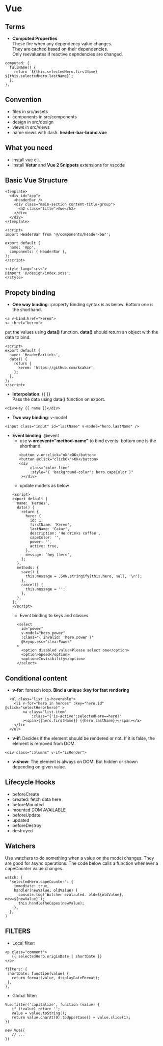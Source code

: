 # Vue  

## Terms  
   - **Computed Properties**  
   These fire when any dependency value changes.  
   They are cached based on their dependencies.  
   Only reevaluates if reactive depndencies are changed.  
   ```
   computed: {
     fullName() {
       return `${this.selectedHero.firstName} ${this.selectedHero.lastName}`;
     },
   },
   ```
## Convention  
   - files in src/assets
   - components in src/components
   - design in src/design
   - views in src/views
   - name views with dash. **header-bar-brand.vue**

## What you need
   - install vue cli.
   - install **Vetur** and **Vue 2 Snippets** extensions for vscode

## Basic Vue Structure
```
<template>
  <div id="app">
    <HeaderBar />
    <div class="main-section content-title-group">
      <h2 class="title">Vue</h2>
    </div>
  </div>
</template>

<script>
import HeaderBar from '@/components/header-bar';

export default {
  name: 'App',
  components: { HeaderBar },
};
</script>

<style lang="scss">
@import '@/design/index.scss';
</style>
```
## Propety binding
   - **One way binding**: :property
   Binding syntax is as below. Bottom one is the shorthand.  
   ```
   <a v-bind:href="kerem">
   <a :href="kerem">
   ```  
   put the values using **data()** function. **data()** should return an object with the data to bind.
   ```  
   <script>
   export default {
     name: 'HeaderBarLinks',
     data() {
       return {
         kerem: 'https://github.com/kcakar',
       };
     },
   };
   </script>
   ```  
   - **Interpolation**: {{ }}  
   Pass the data using data() function on export.
   ``` 
   <div>Hey {{ name }}</div>
   ``` 
   - **Two way binding**: v-model
   ``` 
   <input class="input" id="lastName" v-model="hero.lastName" />
   ``` 
   - **Event binding**: @event
      - use **v-on:event="method-name"** to bind events. bottom one is the shorthand.
      ``` 
         <button v-on:click="ok">OK</button>
         <button @click="clickOk">OK</button>
         <div 
              class="color-line"
              :style="{ 'background-color': hero.capeColor }"
          ></div>
      ``` 
      - update models as below
      ```   
      <script>
      export default {
        name: 'Heroes',
        data() {
          return {
            hero: {
              id: 1,
              firstName: 'Kerem',
              lastName: 'Cakar',
              description: 'He drinks coffee',
              capeColor: '',
              power: '',
              active: true,
            },
            message: 'hey there',
          };
        },
        methods: {
          save() {
            this.message = JSON.stringify(this.hero, null, '\n');
          },
          cancel() {
            this.message = '';
          },
        },
      };
      </script>
      ``` 
      - Event binding to keys and classes
      ```
        <select
          id="power"
          v-model="hero.power"
          :class="{ invalid: !hero.power }"
          @keyup.esc="clearPower"
        >
          <option disabled value>Please select one</option>
          <option>Speed</option>
          <option>Invisibility</option>
        </select>
      ```
## Conditional content
   -  **v-for**: foreach loop. **Bind a unique :key for fast rendering**
   ```
     <ul class="list is-hoverable">
       <li v-for="hero in heroes" :key="hero.id" @click="selectHero(hero)" >
           <a class="list-item"
               :class="{'is-active':selectedHero==hero}"
           ><span>{{hero.firstName}} {{hero.lastName}}</span></a> 
       </li>
     </ul>
   ```
   -  **v-if**: Decides if the element should be rendered or not. If it is false, the element is removed from DOM.
   ```
   <div class="columns" v-if="isRender">
   ```
   -  **v-show**: The element is always on DOM. But hidden or shown depending on given value.
   
## Lifecycle Hooks
   - beforeCreate
   - created: fetch data here
   - beforeMounted
   - mounted
   DOM AVAILABLE
   - beforeUpdate
   - updated
   - beforeDestroy
   - destroyed
   
## Watchers  
   Use watchers to do something when a value on the model changes. They are good for async operations. The code below calls a function whenever a capeCounter value changes.
   ```
   watch: {
     'selectedHero.capeCounter': {
       immediate: true,
       handler(newValue, oldValue) {
         console.log(`Watcher evalauted. old=${oldValue}, new=${newValue}`);
         this.handleTheCapes(newValue);
       },
     },
   }
   ```
  
## FILTERS
   - Local filter:  
   ```
   <p class="comment">
      {{ selectedHero.originDate | shortDate }}
   </p>
   ```
   ```
   filters: {
    shortDate: function(value) {
      return format(value, displayDateFormat);
    },
  },
  ```
  - Global filter:  
  ```
  Vue.filter('capitalize', function (value) {
     if (!value) return '';
     value = value.toString();
     return value.charAt(0).toUpperCase() + value.slice(1);
  })

  new Vue({
     // ...
  })
  ```
  
  
  
  
  
  
  
  
  
  
  
